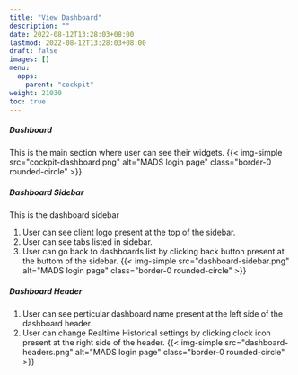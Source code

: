 ```yaml
---
title: "View Dashboard"
description: ""
date: 2022-08-12T13:28:03+08:00
lastmod: 2022-08-12T13:28:03+08:00
draft: false
images: []
menu:
  apps:
    parent: "cockpit"
weight: 21030
toc: true
---
```


##### Dashboard
This is the main section where user can see their widgets.
{{< img-simple src="cockpit-dashboard.png" alt="MADS login page" class="border-0 rounded-circle" >}}

##### Dashboard Sidebar
This is the dashboard sidebar
1. User can see client logo present at the top of the sidebar.
2. User can see tabs listed in sidebar.
3. User can go back to dashboards list by clicking back button present at the buttom of the sidebar.
{{< img-simple src="dashboard-sidebar.png" alt="MADS login page" class="border-0 rounded-circle" >}}

##### Dashboard Header
1. User can see perticular dashboard name present at the left side of the dashboard header.
2. User can change Realtime Historical settings by clicking clock icon present at the right side of the header.
{{< img-simple src="dashboard-headers.png" alt="MADS login page" class="border-0 rounded-circle" >}}
